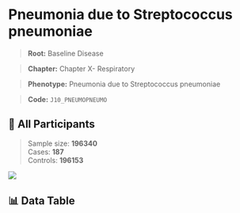 # Pneumonia due to Streptococcus pneumoniae

> **Root:** Baseline Disease  

> **Chapter:** Chapter X- Respiratory  

> **Phenotype:** Pneumonia due to Streptococcus pneumoniae  

> **Code:** `J10_PNEUMOPNEUMO`

## 🧪 All Participants  
> Sample size: **196340**  
> Cases: **187**  
> Controls: **196153**
<img src="/Sensitive/Figures/ALL/Incidence/J10_PNEUMOPNEUMO.png"/>

## 📊 Data Table
<CsvTableMRF src="/Sensitive/Data/ALL/Incidence/COX_J10_PNEUMOPNEUMO.csv"/>


